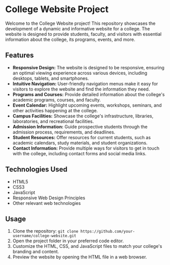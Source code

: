 # College Website Project

Welcome to the College Website project! This repository showcases the development of a dynamic and informative website for a college. The website is designed to provide students, faculty, and visitors with essential information about the college, its programs, events, and more.

## Features

- **Responsive Design:** The website is designed to be responsive, ensuring an optimal viewing experience across various devices, including desktops, tablets, and smartphones.
- **Intuitive Navigation:** User-friendly navigation menus make it easy for visitors to explore the website and find the information they need.
- **Programs and Courses:** Provide detailed information about the college's academic programs, courses, and faculty.
- **Event Calendar:** Highlight upcoming events, workshops, seminars, and other activities happening at the college.
- **Campus Facilities:** Showcase the college's infrastructure, libraries, laboratories, and recreational facilities.
- **Admission Information:** Guide prospective students through the admission process, requirements, and deadlines.
- **Student Resources:** Offer resources for current students, such as academic calendars, study materials, and student organizations.
- **Contact Information:** Provide multiple ways for visitors to get in touch with the college, including contact forms and social media links.

## Technologies Used

- HTML5
- CSS3
- JavaScript 
- Responsive Web Design Principles
- Other relevant web technologies

## Usage

1. Clone the repository: `git clone https://github.com/your-username/college-website.git`
2. Open the project folder in your preferred code editor.
3. Customize the HTML, CSS, and JavaScript files to match your college's branding and content.
4. Preview the website by opening the HTML file in a web browser.

